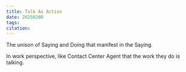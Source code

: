 ```yaml
---
title: Talk As Action
date: 20250208
tags: 
citation:
---
```

The unison of Saying and Doing that manifest in the Saying. 

In work perspective, like Contact Center Agent that the work they do is talking.